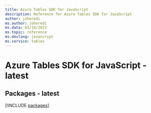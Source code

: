 ```yaml
---
title: Azure Tables SDK for JavaScript
description: Reference for Azure Tables SDK for JavaScript
author: joheredi
ms.author: joheredi
ms.data: 03/18/2023
ms.topic: reference
ms.devlang: javascript
ms.service: tables
---
```

# Azure Tables SDK for JavaScript - latest
## Packages - latest
[!INCLUDE [packages](tables-index.md)]